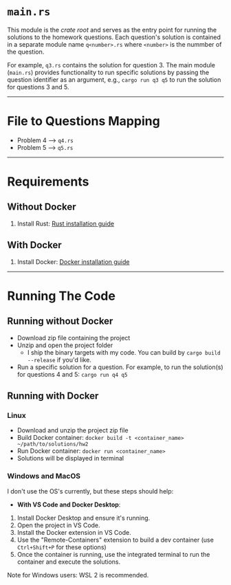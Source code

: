# `main.rs`

This module is the *crate root* and serves as the entry point for running the solutions to the homework questions. Each question's solution is contained in a separate module name `q<number>.rs` where `<number>` is the nummber of the question.

For example, `q3.rs` contains the solution for question 3. The main module (`main.rs`) provides functionality to run specific solutions by passing the question identifier as an argument, e.g., `cargo run q3 q5` to run the solution for questions 3 and 5.

---

# File to Questions Mapping

- Problem 4 --> `q4.rs`
- Problem 5 --> `q5.rs`

---

# Requirements

## Without Docker

1. Install Rust: [Rust installation guide](https://www.rust-lang.org/tools/install)

## With Docker

1. Install Docker: [Docker installation guide](https://docs.docker.com/engine/install/)

---

# Running The Code

## Running without Docker

- Download zip file containing the project
- Unzip and open the project folder
  - I ship the binary targets with my code. You can build by `cargo build --release` if you'd like.
- Run a specific solution for a question. For example, to run the solution(s) for questions 4 and 5: `cargo run q4 q5`

## Running with Docker

### Linux

- Download and unzip the project zip file
- Build Docker container: `docker build -t <container_name> ~/path/to/solutions/hw2`
- Run Docker container: `docker run <container_name>`
- Solutions will be displayed in terminal

### Windows and MacOS

I don't use the OS's currently, but these steps should help:

- **With VS Code and Docker Desktop**:

1. Install Docker Desktop and ensure it's running.
2. Open the project in VS Code.
3. Install the Docker extension in VS Code.
4. Use the "Remote-Containers" extension to build a dev container (use `Ctrl+Shift+P` for these options)
5. Once the container is running, use the integrated terminal to run the container and execute the solutions.

Note for Windows users: WSL 2 is recommended.


